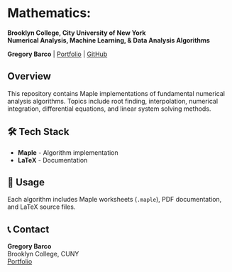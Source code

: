 # Mathematics:
**Brooklyn College, City University of New York**  
**Numerical Analysis, Machine Learning, & Data Analysis Algorithms**

**Gregory Barco** | [Portfolio](https://barcogregory.com/) | [GitHub](https://github.com/gregorybarco)

## Overview
This repository contains Maple implementations of fundamental numerical analysis algorithms. Topics include root finding, interpolation, numerical integration, differential equations, and linear system solving methods.

## 🛠️ Tech Stack
- **Maple** - Algorithm implementation
- **LaTeX** - Documentation

## 📖 Usage
Each algorithm includes Maple worksheets (`.maple`), PDF documentation, and LaTeX source files. 

## 📞 Contact
**Gregory Barco**  
Brooklyn College, CUNY  
[Portfolio](https://barcogregory.com/)
